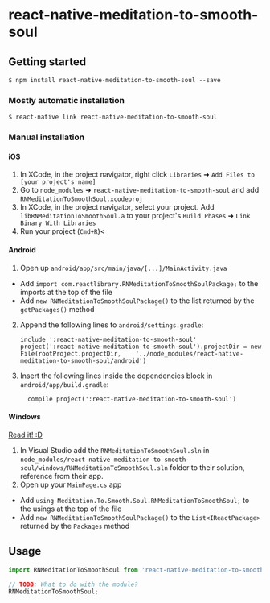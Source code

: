 
# react-native-meditation-to-smooth-soul

## Getting started

`$ npm install react-native-meditation-to-smooth-soul --save`

### Mostly automatic installation

`$ react-native link react-native-meditation-to-smooth-soul`

### Manual installation


#### iOS

1. In XCode, in the project navigator, right click `Libraries` ➜ `Add Files to [your project's name]`
2. Go to `node_modules` ➜ `react-native-meditation-to-smooth-soul` and add `RNMeditationToSmoothSoul.xcodeproj`
3. In XCode, in the project navigator, select your project. Add `libRNMeditationToSmoothSoul.a` to your project's `Build Phases` ➜ `Link Binary With Libraries`
4. Run your project (`Cmd+R`)<

#### Android

1. Open up `android/app/src/main/java/[...]/MainActivity.java`
  - Add `import com.reactlibrary.RNMeditationToSmoothSoulPackage;` to the imports at the top of the file
  - Add `new RNMeditationToSmoothSoulPackage()` to the list returned by the `getPackages()` method
2. Append the following lines to `android/settings.gradle`:
  	```
  	include ':react-native-meditation-to-smooth-soul'
  	project(':react-native-meditation-to-smooth-soul').projectDir = new File(rootProject.projectDir, 	'../node_modules/react-native-meditation-to-smooth-soul/android')
  	```
3. Insert the following lines inside the dependencies block in `android/app/build.gradle`:
  	```
      compile project(':react-native-meditation-to-smooth-soul')
  	```

#### Windows
[Read it! :D](https://github.com/ReactWindows/react-native)

1. In Visual Studio add the `RNMeditationToSmoothSoul.sln` in `node_modules/react-native-meditation-to-smooth-soul/windows/RNMeditationToSmoothSoul.sln` folder to their solution, reference from their app.
2. Open up your `MainPage.cs` app
  - Add `using Meditation.To.Smooth.Soul.RNMeditationToSmoothSoul;` to the usings at the top of the file
  - Add `new RNMeditationToSmoothSoulPackage()` to the `List<IReactPackage>` returned by the `Packages` method


## Usage
```javascript
import RNMeditationToSmoothSoul from 'react-native-meditation-to-smooth-soul';

// TODO: What to do with the module?
RNMeditationToSmoothSoul;
```
  